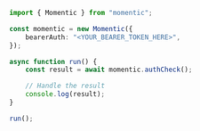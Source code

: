 <!-- Start SDK Example Usage [usage] -->
```typescript
import { Momentic } from "momentic";

const momentic = new Momentic({
    bearerAuth: "<YOUR_BEARER_TOKEN_HERE>",
});

async function run() {
    const result = await momentic.authCheck();

    // Handle the result
    console.log(result);
}

run();

```
<!-- End SDK Example Usage [usage] -->